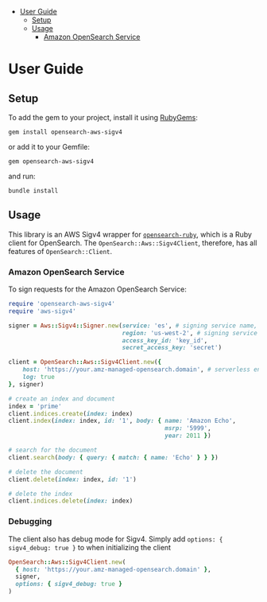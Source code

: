 - [User Guide](#user-guide)
  - [Setup](#setup)
  - [Usage](#usage)
    - [Amazon OpenSearch Service](#amazon-opensearch-service)
# User Guide
## Setup

To add the gem to your project, install it using [RubyGems](https://rubygems.org/):

```
gem install opensearch-aws-sigv4
```

or add it to your Gemfile:
```
gem opensearch-aws-sigv4
```
and run:
```
bundle install
```

## Usage

This library is an AWS Sigv4 wrapper for [`opensearch-ruby`](https://github.com/opensearch-project/opensearch-ruby/tree/main/opensearch-ruby), which is a Ruby client for OpenSearch. The `OpenSearch::Aws::Sigv4Client`, therefore, has all features of `OpenSearch::Client`.

### Amazon OpenSearch Service
To sign requests for the Amazon OpenSearch Service:

```ruby
require 'opensearch-aws-sigv4'
require 'aws-sigv4'

signer = Aws::Sigv4::Signer.new(service: 'es', # signing service name, use "aoss" for OpenSearch Serverless
                                region: 'us-west-2', # signing service region
                                access_key_id: 'key_id',
                                secret_access_key: 'secret')

client = OpenSearch::Aws::Sigv4Client.new({
    host: 'https://your.amz-managed-opensearch.domain', # serverless endpoint for OpenSearch Serverless
    log: true
}, signer)

# create an index and document
index = 'prime'
client.indices.create(index: index)
client.index(index: index, id: '1', body: { name: 'Amazon Echo', 
                                            msrp: '5999', 
                                            year: 2011 })

# search for the document
client.search(body: { query: { match: { name: 'Echo' } } })

# delete the document
client.delete(index: index, id: '1')

# delete the index
client.indices.delete(index: index)
```

### Debugging
The client also has debug mode for Sigv4. Simply add `options: { sigv4_debug: true }` to when initializing the client

```ruby
OpenSearch::Aws::Sigv4Client.new(
  { host: 'https://your.amz-managed-opensearch.domain' },
  signer,
  options: { sigv4_debug: true }
)
```

